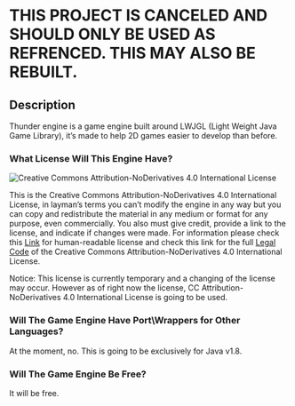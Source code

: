 # THIS PROJECT IS CANCELED AND SHOULD ONLY BE USED AS REFRENCED. THIS MAY ALSO BE REBUILT.

## Description

Thunder engine is a game engine built around LWJGL (Light Weight Java Game Library), it’s made to help 2D games easier to develop than before.

### What License Will This Engine Have?
![Creative Commons Attribution-NoDerivatives 4.0 International License](https://i.creativecommons.org/l/by-nd/4.0/88x31.png "Creative Commons Attribution-NoDerivatives 4.0 International License")

This is the Creative Commons Attribution-NoDerivatives 4.0 International License, in layman’s terms you can’t modify the engine in any way but you can copy and redistribute the material in any medium or format for any purpose, even commercially. You also must give credit, provide a link to the license, and indicate if changes were made. For information please check this [Link](http://creativecommons.org/licenses/by-nd/4.0/ "Link") for human-readable license and check this link for the full [Legal Code](http://creativecommons.org/licenses/by-nd/4.0/legalcode "Link") of the Creative Commons Attribution-NoDerivatives 4.0 International License.

Notice: This license is currently temporary and a changing of the license may occur. However as of right now the license, CC Attribution-NoDerivatives 4.0 International License is going to be used.

### Will The Game Engine Have Port\Wrappers for Other Languages?
At the moment, no. This is going to be exclusively for Java v1.8.

### Will The Game Engine Be Free?
It will be free.

